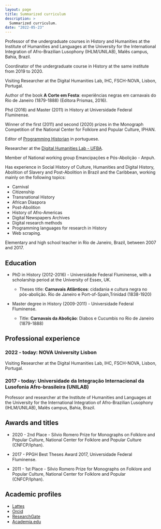 ```yaml
---
layout: page
title: Summarized curriculum
description: >
  Summarized curriculum.
date: "2022-05-23"
---
```


Professor of the undergraduate courses in History and Humanities at the Institute of Humanities and Languages at the University for the International Integration of Afro-Brazilian Lusophony (IHLM/UNILAB), Malês campus, Bahia, Brazil.

Coordinator of the undergraduate course in History at the same institute from 2019 to 2020.

Visiting Researcher at the Digital Humanities Lab, IHC, FSCH-NOVA, Lisbon, Portugal.

Author of the book **A Corte em Festa**: experiências negras em carnavais do Rio de Janeiro (1879-1888) (Editora Prismas, 2016).

Phd (2016) and Master (2011) in History at Universidade Federal Fluminense.

Winner of the first (2011) and second (2020) prizes in the Monograph Competition of the National Center for Folklore and Popular Culture, IPHAN.

Editor of [Programming Historian](https://programminghistorian.org/pt/) in portuguese.

Researcher at the [Digital Humanities Lab - UFBA](http://labhd.ufba.br/).

Member of National working group Emancipações e Pós-­Abolição - Anpuh.

Has experience in Social History of Culture, Humanities and Digital History, Abolition of Slavery and Post-Abolition in Brazil and the Caribbean, working mainly on the following topics: 

- Carnival
- Citizenship
- Transnational History
- African Diaspora
- Post-Abolition
- History of Afro-Americas
- Digital Newspapers Archives
- Digital research methods
- Programming languages for research in History
- Web scraping.

Elementary and high school teacher in Rio de Janeiro, Brazil, between 2007 and 2017.

## Education

- PhD in History (2012-2016) - Universidade Federal Fluminense, with a scholarship period at the University of Essex, UK.
    - Theses title: **Carnavais Atlânticos**: cidadania e cultura negra no pós-abolição. Rio de Janeiro e Port-of-Spain,Trinidad (1838-1920)

- Master degree in History (2009-2011) - Universidade Federal Fluminense.
    - Title: **Carnavais da Abolição**: Diabos e Cucumbis no Rio de Janeiro (1879-1888)

## Professional experience

### 2022 - today: **NOVA University Lisbon**

Visiting Researcher at the Digital Humanities Lab, IHC, FSCH-NOVA, Lisbon, Portugal.

### 2017 - today: **Universidade da Integração Internacional da Lusofonia Afro-brasileira (UNILAB)**

Professor and researcher at the Institute of Humanities and Languages at the University for the International Integration of Afro-Brazilian Lusophony (IHLM/UNILAB), Malês campus, Bahia, Brazil.

## Awards and titles

- 2020 - 2nd Place - Silvio Romero Prize for Monographs on Folklore and Popular Culture, National Center for Folklore and Popular Culture (CNFCP/Iphan).

- 2017 - PPGH Best Theses Award 2017, Universidade Federal Fluminense.

- 2011 - 1st Place - Silvio Romero Prize for Monographs on Folklore and Popular Culture, National Center for Folklore and Popular  (CNFCP/Iphan).

## Academic profiles

- [Lattes](http://lattes.cnpq.br/6853705640900524)
- [Orcid](https://orcid.org/0000-0001-5067-8475)
- [ResearchGate](https://www.researchgate.net/profile/Eric_Brasil)
- [Academia.edu](https://unilab.academia.edu/EricBrasil)